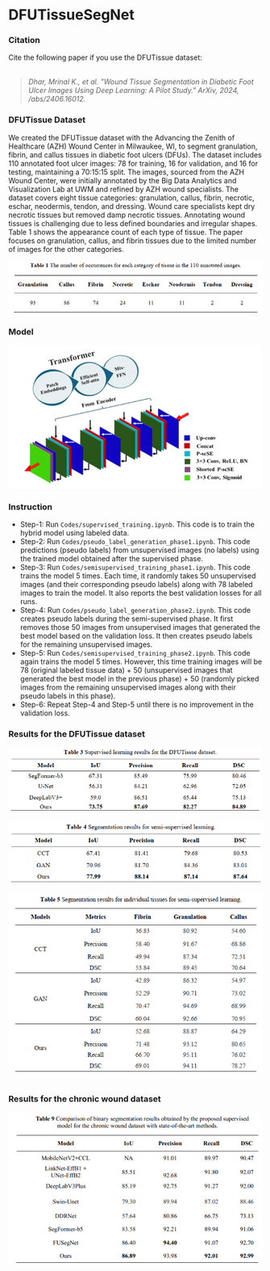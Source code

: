 # DFUTissueSegNet

### Citation
Cite the following paper if you use the DFUTissue dataset: <br><br>

> *Dhar, Mrinal K., et al. "Wound Tissue Segmentation in Diabetic Foot Ulcer Images Using Deep Learning: A Pilot Study." ArXiv, 2024,  /abs/2406.16012.*

### DFUTissue Dataset
We created the DFUTissue dataset with the Advancing the Zenith of Healthcare (AZH) Wound Center in Milwaukee, WI, to segment granulation, fibrin, and callus tissues in diabetic foot ulcers (DFUs). The dataset includes 110 annotated foot ulcer images: 78 for training, 16 for validation, and 16 for testing, maintaining a 70:15:15 split. The images, sourced from the AZH Wound Center, were initially annotated by the Big Data Analytics and Visualization Lab at UWM and refined by AZH wound specialists. The dataset covers eight tissue categories: granulation, callus, fibrin, necrotic, eschar, neodermis, tendon, and dressing. Wound care specialists kept dry necrotic tissues but removed damp necrotic tissues. Annotating wound tissues is challenging due to less defined boundaries and irregular shapes. Table 1 shows the appearance count of each type of tissue.  The paper focuses on granulation, callus, and fibrin tissues due to the limited number of images for the other categories. 

<div align="center">
	<img src="/Resources/Table1.png">
</div>

### Model
<div align="center">
	<img src="/Resources/model.png">
</div>

### Instruction
* Step-1: Run `Codes/supervised_training.ipynb`. This code is to train the hybrid model using labeled data. 
* Step-2: Run `Codes/pseudo_label_generation_phase1.ipynb`. This code predictions (pseudo labels) from unsupervised images (no labels) using the trained model obtained after the supervised phase.
* Step-3: Run `Codes/semisupervised_training_phase1.ipynb`. This code trains the model 5 times. Each time, it randomly takes 50 unsupervised images (and their corresponding pseudo labels) along with 78 labeled images to train the model. It also reports the best validation losses for all runs. 
* Step-4: Run `Codes/pseudo_label_generation_phase2.ipynb`. This code creates pseudo labels during the semi-supervised phase. It first removes those 50 images from unsupervised images that generated the best model based on the validation loss. It then creates pseudo labels for the remaining unsupervised images.
* Step-5: Run `Codes/semisupervised_training_phase2.ipynb`. This code again trains the model 5 times. However, this time training images will be 78 (original labeled tissue data) + 50 (unsupervised images that generated the best model in the previous phase) + 50 (randomly picked images from the remaining unsupervised images along with their pseudo labels in this phase).
* Step-6: Repeat Step-4 and Step-5 until there is no improvement in the validation loss.

### Results for the DFUTissue dataset

<div align="center">
	<img src="/Resources/Table3_.png">
</div>
<br>

<div align="center">
	<img src="/Resources/Table4_.png">
</div>
<br>

<div align="center">
	<img src="/Resources/Table5.png">
</div>
<br>

### Results for the chronic wound dataset
<div align="center">
	<img src="/Resources/Table9.png">
</div>
<br>

